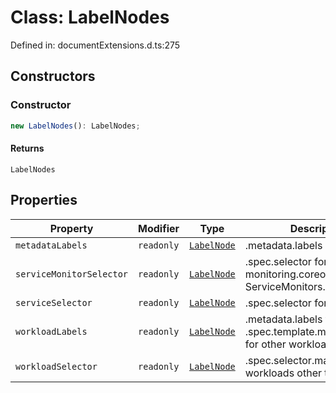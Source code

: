 # Class: LabelNodes

Defined in: documentExtensions.d.ts:275

## Constructors

### Constructor

```ts
new LabelNodes(): LabelNodes;
```

#### Returns

`LabelNodes`

## Properties

| Property | Modifier | Type | Description | Defined in |
| ------ | ------ | ------ | ------ | ------ |
| <a id="metadatalabels"></a> `metadataLabels` | `readonly` | [`LabelNode`](../types/LabelNode.md) | .metadata.labels | documentExtensions.d.ts:277 |
| <a id="servicemonitorselector"></a> `serviceMonitorSelector` | `readonly` | [`LabelNode`](../types/LabelNode.md) | .spec.selector for monitoring.coreos.com/v1 ServiceMonitors. | documentExtensions.d.ts:289 |
| <a id="serviceselector"></a> `serviceSelector` | `readonly` | [`LabelNode`](../types/LabelNode.md) | .spec.selector for Services. | documentExtensions.d.ts:286 |
| <a id="workloadlabels"></a> `workloadLabels` | `readonly` | [`LabelNode`](../types/LabelNode.md) | .metadata.labels for Pods, .spec.template.metadata.labels for other workloads. | documentExtensions.d.ts:280 |
| <a id="workloadselector"></a> `workloadSelector` | `readonly` | [`LabelNode`](../types/LabelNode.md) | .spec.selector.matchLabels for workloads other than Pods. | documentExtensions.d.ts:283 |
